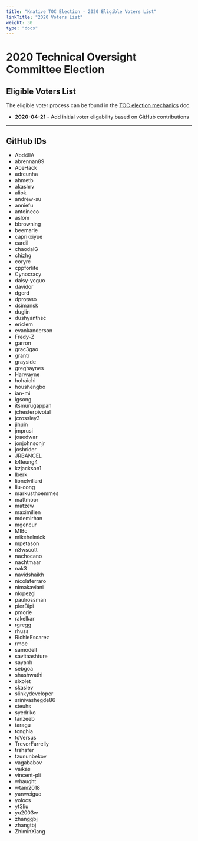 ```yaml
---
title: "Knative TOC Election - 2020 Eligible Voters List"
linkTitle: "2020 Voters List"
weight: 30
type: "docs"
---
```



# 2020 Technical Oversight Committee Election

## Eligible Voters List

The eligible voter process can be found in the [TOC election mechanics](../../mechanics/TOC.md) doc.

* **2020-04-21** - Add initial voter eligability based on GitHub contributions

---

## GitHub IDs

- Abd4llA
- abrennan89
- AceHack
- adrcunha
- ahmetb
- akashrv
- aliok
- andrew-su
- anniefu
- antoineco
- aslom
- bbrowning
- beemarie
- capri-xiyue
- cardil
- chaodaiG
- chizhg
- coryrc
- cppforlife
- Cynocracy
- daisy-ycguo
- davidor
- dgerd
- dprotaso
- dsimansk
- duglin
- dushyanthsc
- ericlem
- evankanderson
- Fredy-Z
- garron
- grac3gao
- grantr
- grayside
- greghaynes
- Harwayne
- hohaichi
- houshengbo
- ian-mi
- igsong
- itsmurugappan
- jchesterpivotal
- jcrossley3
- jihuin
- jmprusi
- joaedwar
- jonjohnsonjr
- joshrider
- JRBANCEL
- k4leung4
- kzjackson1
- lberk
- lionelvillard
- liu-cong
- markusthoemmes
- mattmoor
- matzew
- maximilien
- mdemirhan
- mgencur
- MIBc
- mikehelmick
- mpetason
- n3wscott
- nachocano
- nachtmaar
- nak3
- navidshaikh
- nicolaferraro
- nimakaviani
- nlopezgi
- paulrossman
- pierDipi
- pmorie
- rakelkar
- rgregg
- rhuss
- RichieEscarez
- rmoe
- samodell
- savitaashture
- sayanh
- sebgoa
- shashwathi
- sixolet
- skaslev
- slinkydeveloper
- srinivashegde86
- steuhs
- syedriko
- tanzeeb
- taragu
- tcnghia
- toVersus
- TrevorFarrelly
- trshafer
- tzununbekov
- vagababov
- vaikas
- vincent-pli
- whaught
- wtam2018
- yanweiguo
- yolocs
- yt3liu
- yu2003w
- zhanggbj
- zhangtbj
- ZhiminXiang
